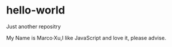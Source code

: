 # hello-world
Just another repositry

My Name is Marco·Xu,I like JavaScript and love it, please advise.
